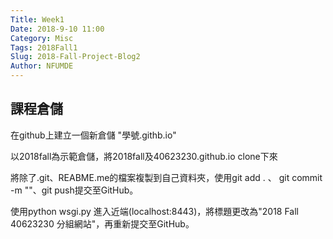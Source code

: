 ```yaml
---
Title: Week1
Date: 2018-9-10 11:00
Category: Misc
Tags: 2018Fall1
Slug: 2018-Fall-Project-Blog2
Author: NFUMDE
---
```



<!-- PELICAN_END_SUMMARY -->

課程倉儲
----


在github上建立一個新倉儲 "學號.githb.io"

以2018fall為示範倉儲，將2018fall及40623230.github.io clone下來

將除了.git、REABME.me的檔案複製到自己資料夾，使用git add . 、 git commit -m ""、git push提交至GitHub。

使用python wsgi.py 進入近端(localhost:8443)，將標題更改為"2018 Fall 40623230 分組網站"，再重新提交至GitHub。



